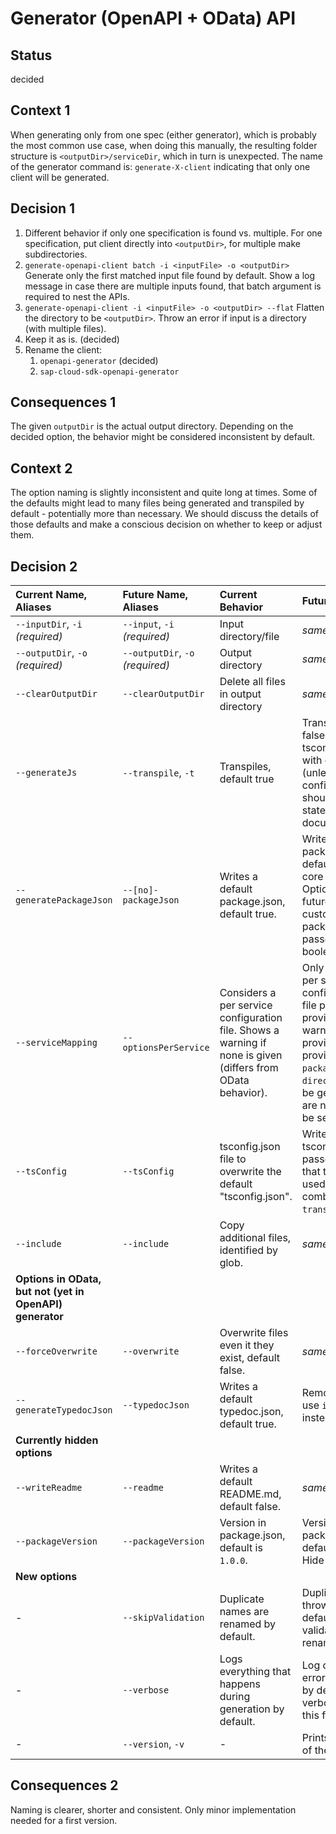 # Generator (OpenAPI + OData) API

## Status

decided

## Context 1

When generating only from one spec (either generator), which is probably the most common use case, when doing this manually, the resulting folder structure is `<outputDir>/serviceDir`, which in turn is unexpected.
The name of the generator command is: `generate-X-client` indicating that only one client will be generated.

## Decision 1

1. Different behavior if only one specification is found vs. multiple.
   For one specification, put client directly into `<outputDir>`, for multiple make subdirectories.
2. `generate-openapi-client batch -i <inputFile> -o <outputDir>`
   Generate only the first matched input file found by default.
   Show a log message in case there are multiple inputs found, that batch argument is required to nest the APIs.
3. `generate-openapi-client -i <inputFile> -o <outputDir> --flat`
   Flatten the directory to be `<outputDir>`.
   Throw an error if input is a directory (with multiple files).
4. Keep it as is. (decided)
5. Rename the client:
   1. `openapi-generator` (decided)
   2. `sap-cloud-sdk-openapi-generator`

## Consequences 1

The given `outputDir` is the actual output directory.
Depending on the decided option, the behavior might be considered inconsistent by default.

## Context 2

The option naming is slightly inconsistent and quite long at times.
Some of the defaults might lead to many files being generated and transpiled by default - potentially more than necessary.
We should discuss the details of those defaults and make a conscious decision on whether to keep or adjust them.

## Decision 2

| Current Name, Aliases                                    | Future Name, Aliases             | Current Behavior                                                                                            | Future Behavior                                                                                                                                                                                                |
| :------------------------------------------------------- | :------------------------------- | :---------------------------------------------------------------------------------------------------------- | :------------------------------------------------------------------------------------------------------------------------------------------------------------------------------------------------------------- |
| `--inputDir`, `-i` _(required)_                          | `--input`, `-i` _(required)_     | Input directory/file                                                                                        | _same_                                                                                                                                                                                                         |
| `--outputDir`, `-o` _(required)_                         | `--outputDir`, `-o` _(required)_ | Output directory                                                                                            | _same_                                                                                                                                                                                                         |
| `--clearOutputDir`                                       | `--clearOutputDir`               | Delete all files in output directory                                                                        | _same_                                                                                                                                                                                                         |
| `--generateJs`                                           | `--transpile`, `-t`              | Transpiles, default true                                                                                    | Transpiles, default false. If set if tsconfig is enabled with default (unless configured). This should be explicitly stated in the documentation.                                                              |
| `--generatePackageJson`                                  | `--[no]-packageJson`             | Writes a default package.json, default true.                                                                | Writes a default package.json, default true (needs core dependency). Optionally in the future: Writes a custom package.json if passed. Keep boolean for now.                                                   |
| `--serviceMapping`                                       | `--optionsPerService`            | Considers a per service configuration file. Shows a warning if none is given (differs from OData behavior). | Only generates a per service configuration, if a file path is provided. No warning if it is not provided. If provided, `packageName` and `directoryName` will be generated, but are not required to be set. \* |
| `--tsConfig`                                             | `--tsConfig`                     | tsconfig.json file to overwrite the default "tsconfig.json".                                                | Writes a custom tsconfig.json if passed. Document that this should be used in combination with `transpile`.                                                                                                    |
| `--include`                                              | `--include`                      | Copy additional files, identified by glob.                                                                  | _same_                                                                                                                                                                                                         |
| **Options in OData, but not (yet in OpenAPI) generator** |
| `--forceOverwrite`                                       | `--overwrite`                    | Overwrite files even it they exist, default false.                                                          | _same_                                                                                                                                                                                                         |
| `--generateTypedocJson`                                  | `--typedocJson`                  | Writes a default typedoc.json, default true.                                                                | Remove/deprecate, use `include` instead.                                                                                                                                                                         |
| **Currently hidden options**                             |
| `--writeReadme`                                          | `--readme`                       | Writes a default README.md, default false.                                                                  | _same_                                                                                                                                                                                                         |
| `--packageVersion`                                       | `--packageVersion`               | Version in package.json, default is `1.0.0`.                                                                | Version in package.json, default is `1.0.0`. Hide it.                                                                                                                                                          |
| **New options**                                          |
| -                                                        | `--skipValidation`               | Duplicate names are renamed by default.                                                                     | Duplicate names throw an error by default. Disable validation to rename duplicates.                                                                                                                            |
| -                                                        | `--verbose`                      | Logs everything that happens during generation by default.                                                  | Log only success / error per service by default. Enable verbosity through this flag.                                                                                                                           |
| -                                                        | `--version`, `-v`                | -                                                                                                           | Prints the version of the generator.                                                                                                                                                                           |

## Consequences 2

Naming is clearer, shorter and consistent.
Only minor implementation needed for a first version.
